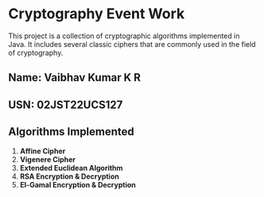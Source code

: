 # Cryptography Event Work

This project is a collection of cryptographic algorithms implemented in Java. It includes several classic ciphers that are commonly used in the field of cryptography. 

## **Name**: **Vaibhav Kumar K R**  
## **USN**: **02JST22UCS127**

## Algorithms Implemented

1. **Affine Cipher**  
2. **Vigenere Cipher**  
3. **Extended Euclidean Algorithm**
4. **RSA Encryption & Decryption**  
5. **El-Gamal Encryption & Decryption**  
   


